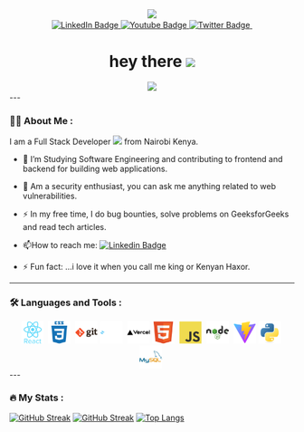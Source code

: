 <div id="center" align="center">
  <img src="https://i.giphy.com/media/v1.Y2lkPTc5MGI3NjExM2VjdjBoMXY4dHUwOTBleDUxOTgxNXZwYzZlMmw1czY4M24wenhmZiZlcD12MV9pbnRlcm5hbF9naWZfYnlfaWQmY3Q9Zw/AeHLxU7TZXCPS/giphy.gif" width="50%">
<!-- https://i.giphy.com/media/v1.Y2lkPTc5MGI3NjExc2xubWJuY2U4aGthMmNqejk4aW83eTYzYXBiNGwxeG9zdnprZ3dsNSZlcD12MV9pbnRlcm5hbF9naWZfYnlfaWQmY3Q9cw/M9gbBd9nbDrOTu1Mqx/giphy.gif -->


</div>
<div id="badges" align="center">
 
<a href="#">
  <img src="https://img.shields.io/badge/LinkedIn-blue?style=for-the-badge&logo=linkedin&logoColor=white" alt="LinkedIn Badge"/>
</a>
<a href="www.youtube.com/@KenyanHaxor"> 
  <img src="https://img.shields.io/badge/YouTube-red?style=for-the-badge&logo=youtube&logoColor=white" alt="Youtube Badge"/>
</a>
<a href="#">
  <img src="https://img.shields.io/badge/Twitter-blue?style=for-the-badge&logo=twitter&logoColor=white" alt="Twitter Badge"/>
</a>
 <img src="https://komarev.com/ghpvc/?username=phillipmdicullar&style=flat-square&color=blue" alt=""/>
 <h1>
  hey there
  <img src="https://media.giphy.com/media/hvRJCLFzcasrR4ia7z/giphy.gif" width="30px"/>
</h1>
</div>
<div align="center">
<!--   <img src="https://media.giphy.com/media/dWesBcTLavkZuG35MI/giphy.gif" width="600" height="300"/> -->
  <img src="https://readme-typing-svg.demolab.com/?font=Fira+Code&pause=1000&color=22F700&width=1000&lines=When%20I%20wrote%20this%20code,%20only%20God%20and%20I%20understood%20what%20I%20did.%20Now%20only%20God%20knows." style="max-width:100%;"/>
</div>
---

### :man_technologist: About Me :
I am a Full Stack Developer <img src="https://media.giphy.com/media/WUlplcMpOCEmTGBtBW/giphy.gif" width="30"> from Nairobi Kenya.
- :telescope: I’m Studying Software Engineering and contributing to frontend and backend for building web applications.

- :seedling: Am a  security enthusiast, you can ask me anything related to web vulnerabilities.

- :zap: In my free time, I do bug bounties, solve problems on GeeksforGeeks and read tech articles.

- :mailbox:How to reach me: [![Linkedin Badge](https://img.shields.io/badge/-kakbar-blue?style=flat&logo=Linkedin&logoColor=white)](your-linkedin-url)
- ⚡ Fun fact: ...i love it when you call me king or Kenyan Haxor.
---

### :hammer_and_wrench: Languages and Tools :
<div align="center">
  <img src="https://github.com/devicons/devicon/blob/master/icons/react/react-original-wordmark.svg" title="React" alt="React" width="40" height="40"/>&nbsp;
  <img src="https://github.com/devicons/devicon/blob/master/icons/css3/css3-plain-wordmark.svg"  title="CSS3" alt="CSS" width="40" height="40"/>&nbsp;
  <img src="https://github.com/devicons/devicon/blob/master/icons/git/git-original-wordmark.svg" title="Git" **alt="Git" width="40" height="40"/>
  <img src="https://github.com/devicons/devicon/blob/master/icons/tailwindcss/tailwindcss-original-wordmark.svg"  title="Tailwind css" alt="Tailwind" width="40" height="40"/>&nbsp;
  <img src="https://github.com/devicons/devicon/blob/master/icons/vercel/vercel-original-wordmark.svg" title="Vercel" **alt="vercel" width="40" height="40"/>
  <img src="https://github.com/devicons/devicon/blob/master/icons/html5/html5-original.svg" title="HTML5" alt="HTML" width="40" height="40"/>&nbsp;
  <img src="https://github.com/devicons/devicon/blob/master/icons/javascript/javascript-original.svg" title="JavaScript" alt="JavaScript" width="40" height="40"/>&nbsp;
  <img src="https://github.com/devicons/devicon/blob/master/icons/nodejs/nodejs-original-wordmark.svg" title="NodeJS" alt="NodeJS" width="40" height="40"/>&nbsp;
   <img src="https://github.com/devicons/devicon/blob/master/icons/vitejs/vitejs-original.svg" title="Vite" **alt="Vite" width="40" height="40"/>
  <img src="https://github.com/devicons/devicon/blob/master/icons/python/python-original.svg" title="Python" alt="Python" width="40" height="40"/>&nbsp;
  <img src="https://github.com/devicons/devicon/blob/master/icons/mysql/mysql-original-wordmark.svg" title="MySQL"  alt="MySQL" width="40" height="40"/>&nbsp; 
</div>
---

### :fire: My Stats :

[![GitHub Streak](http://github-readme-streak-stats.herokuapp.com?user=phillipmdicullar&theme=dark&background=000000)](https://git.io/streak-stats)
[![GitHub Streak](https://github-readme-streak-stats.herokuapp.com?user=phillipmdicullar&theme=youtube-dark&border_radius=4.4&mode=weekly&card_width=500)](https://git.io/streak-stats)
[![Top Langs](https://github-readme-stats.vercel.app/api/top-langs/?username=phillipmdicullar&layout=compact&theme=dark)](https://github.com/anuraghazra/github-readme-stats)
<!-- - 👋 Hi, I’m @phillipmdicullar a software developer and bug bounty enthusiast, 
- 👀 I’m interested in programming, Penetration testing and bug bounty hunting...
- 🌱 I’m currently learning software engineering...
- 💞️ I’m looking to collaborate on ...
- 📫 How to reach me ... You can find me on all social media platfrms with the name @philipmdicullar or @philipmdicullar
- 😄 Pronouns: ...
- ⚡ Fun fact: ...i program over 8 hours a day, i love challenges cause they turn me on.
-->
<!---
phillipmdicullar/phillipmdicullar is a ✨ special ✨ repository because its `README.md` (this file) appears on your GitHub profile.
You can click the Preview link to take a look at your changes.
--->
